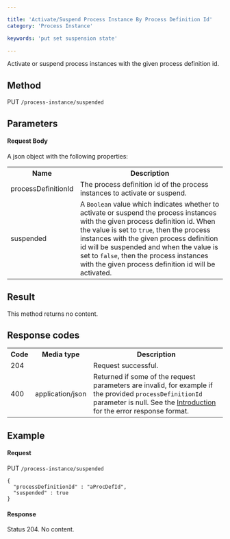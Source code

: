 ```yaml
---

title: 'Activate/Suspend Process Instance By Process Definition Id'
category: 'Process Instance'

keywords: 'put set suspension state'

---
```



Activate or suspend process instances with the given process definition id.

Method
------

PUT `/process-instance/suspended`

Parameters
----------

#### Request Body

A json object with the following properties:

<table class="table table-striped">
  <tr>
    <th>Name</th>
    <th>Description</th>
  </tr>
  <tr>
    <td>processDefinitionId</td>
    <td>The process definition id of the process instances to activate or suspend.</td>
  </tr>  
  <tr>
    <td>suspended</td>
    <td>A <code>Boolean</code> value which indicates whether to activate or suspend the process instances with the given process definition id. When the value is set to <code>true</code>, then the process instances with the given process definition id will be suspended and when the value is set to <code>false</code>, then the process instances with the given process definition id will be activated.</td>
  </tr>
</table>


Result
------

This method returns no content.

  
Response codes
--------------  

<table class="table table-striped">
  <tr>
    <th>Code</th>
    <th>Media type</th>
    <th>Description</th>
  </tr>
  <tr>
    <td>204</td>
    <td></td>
    <td>Request successful.</td>
  </tr>
  <tr>
    <td>400</td>
    <td>application/json</td>
    <td>Returned if some of the request parameters are invalid, for example if the provided <code>processDefinitionId</code> parameter is null. See the <a href="ref:#overview-introduction">Introduction</a> for the error response format.</td>
  </tr>
</table>

  
Example
-------

#### Request

PUT `/process-instance/suspended`
  
    {
      "processDefinitionId" : "aProcDefId",
      "suspended" : true
    }
     
#### Response
    
Status 204. No content.